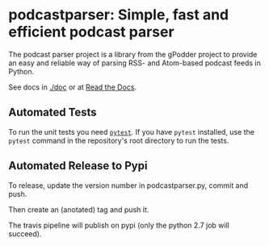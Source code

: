 podcastparser: Simple, fast and efficient podcast parser
========================================================

The podcast parser project is a library from the gPodder project to provide an
easy and reliable way of parsing RSS- and Atom-based podcast feeds in Python.

See docs in [./doc](./doc) or at [Read the Docs](https://podcastparser.readthedocs.io/en/latest/).

## Automated Tests

To run the unit tests you need [`pytest`](https://docs.pytest.org/).  If you have `pytest` installed, use the `pytest` command in the repository's root directory to run the tests.

## Automated Release to Pypi

To release, update the version number in podcastparser.py, commit and push.

Then create an (anotated) tag and push it.

The travis pipeline will publish on pypi (only the python 2.7 job will succeed).

